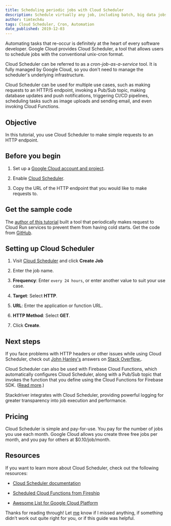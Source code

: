 ```yaml
---
title: Scheduling periodic jobs with Cloud Scheduler
description: Schedule virtually any job, including batch, big data jobs, cloud infrastructure operations, and more with Cloud Scheduler.
author: timtech4u
tags: Cloud Scheduler, Cron, Automation
date_published: 2019-12-03
---
```


Automating tasks that re-occur is definitely at the heart of every software developer. Google Cloud provides Cloud Scheduler,
a tool that allows users to schedule jobs with the conventional unix-cron format.  

Cloud Scheduler can be referred to as a *cron-job-as-a-service* tool. It is fully managed by Google Cloud, so you don't need 
to manage the scheduler's underlying infrastructure.

Cloud Scheduler can be used for multiple use cases, such as making requests to an HTTP/S endpoint, invoking a Pub/Sub topic, 
making database updates and push notifications, triggering CI/CD pipelines, scheduling tasks such as image uploads and 
sending email, and even invoking Cloud Functions.

## Objective

In this tutorial, you use Cloud Scheduler to make simple requests to an HTTP endpoint.  

## Before you begin

1. Set up a [Google Cloud account and project](https://cloud.google.com/gcp/getting-started/).

1. Enable [Cloud Scheduler](https://console.cloud.google.com/cloudscheduler).

1. Copy the URL of the HTTP endpoint that you would like to make requests to.

## Get the sample code

The [author of this tutorial](https://github.com/Timtech4u) built a tool that periodically makes request to Cloud Run
services to prevent them from having cold starts. Get the code from [GitHub](https://github.com/Timtech4u/cloudrun_warmer).

## Setting up Cloud Scheduler 

1.  Visit [Cloud Scheduler](https://console.cloud.google.com/cloudscheduler) and click **Create Job**

1.  Enter the job name.

1.  **Frequency**: Enter `every 24 hours`, or enter another value to suit your use case.

1.  **Target**: Select **HTTP**.

1.  **URL**: Enter the application or function URL.

1.  **HTTP Method**: Select **GET**.

1.  Click **Create**.

## Next steps

If you face problems with HTTP headers or other issues while using Cloud Scheduler, check out
[John Hanley's](https://twitter.com/NeoPrimeAws) answers on
[Stack Overflow.](https://stackoverflow.com/search?q=user:8016720+[google-cloud-scheduler). 

Cloud Scheduler can also be used with Firebase Cloud Functions, which automatically configures Cloud Scheduler, along with a
Pub/Sub topic that invokes the function that you define using the Cloud Functions for Firebase SDK.
([Read more](https://firebase.google.com/docs/functions/schedule-functions).)

Stackdriver integrates with Cloud Scheduler, providing powerful logging for greater transparency into job execution and
performance.

## Pricing

Cloud Scheduler is simple and pay-for-use. You pay for the number of jobs you use each month. Google Cloud allows you create
three free jobs per month, and you pay for others at $0.10/job/month.

## Resources

If you want to learn more about Cloud Scheduler, check out the following resources:

- [Cloud Scheduler documentation](https://cloud.google.com/scheduler/docs/quickstart) 

- [Scheduled Cloud Functions from Fireship](https://fireship.io/lessons/cloud-functions-scheduled-time-trigger/)

- [Awesome List for Google Cloud Platform](https://github.com/GoogleCloudPlatform/awesome-google-cloud)

Thanks for reading through! Let [me](https://twitter.com/timtech4u) know if I missed anything, if something didn’t work out 
quite right for you, or if this guide was helpful.
